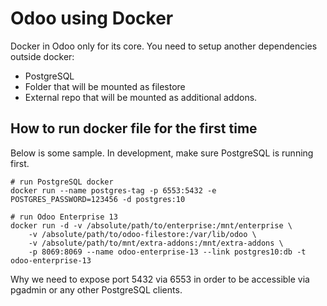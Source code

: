 Odoo using Docker
=================

Docker in Odoo only for its core. You need to setup another
dependencies outside docker:
* PostgreSQL
* Folder that will be mounted as filestore
* External repo that will be mounted as additional addons.

## How to run docker file for the first time
Below is some sample. In development, make sure PostgreSQL is running first.
```
# run PostgreSQL docker
docker run --name postgres-tag -p 6553:5432 -e POSTGRES_PASSWORD=123456 -d postgres:10

# run Odoo Enterprise 13
docker run -d -v /absolute/path/to/enterprise:/mnt/enterprise \
    -v /absolute/path/to/odoo-filestore:/var/lib/odoo \
    -v /absolute/path/to/mnt/extra-addons:/mnt/extra-addons \
    -p 8069:8069 --name odoo-enterprise-13 --link postgres10:db -t odoo-enterprise-13
```

Why we need to expose port 5432 via 6553 in order to be accessible via pgadmin or any other
PostgreSQL clients.
